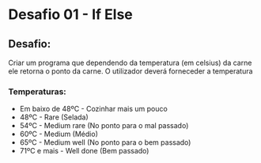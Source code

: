 # Desafio 01 - If Else

## Desafio:
Criar um programa que dependendo da temperatura (em celsius) da carne ele retorna o ponto da carne. O utilizador deverá forneceder a temperatura

### Temperaturas:
- Em baixo de 48ºC - Cozinhar mais um pouco
- 48ºC - Rare (Selada)
- 54ºC - Medium rare (No ponto para o mal passado)
- 60ºC - Medium (Médio)
- 65ºC - Medium well (No ponto para o bem passado)
- 71ºC e mais - Well done (Bem passado) 